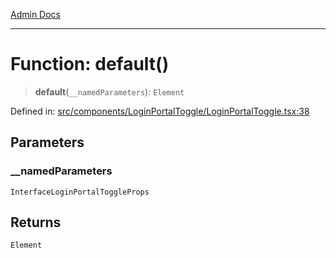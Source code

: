 [Admin Docs](/)

***

# Function: default()

> **default**(`__namedParameters`): `Element`

Defined in: [src/components/LoginPortalToggle/LoginPortalToggle.tsx:38](https://github.com/PalisadoesFoundation/talawa-admin/blob/main/src/components/LoginPortalToggle/LoginPortalToggle.tsx#L38)

## Parameters

### \_\_namedParameters

`InterfaceLoginPortalToggleProps`

## Returns

`Element`
